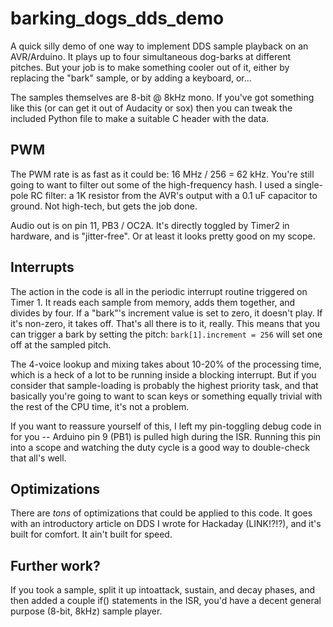 # barking_dogs_dds_demo

A quick silly demo of one way to implement DDS sample playback on an AVR/Arduino.  It plays up to four simultaneous dog-barks at different pitches. But your job is to make something cooler out of it, either by replacing the "bark" sample, or by adding a keyboard, or...

The samples themselves are 8-bit @ 8kHz mono.  If you've got something like this (or can get it out of Audacity or sox) then you can tweak the included Python file to make a suitable C header with the data.

## PWM

The PWM rate is as fast as it could be: 16 MHz / 256 = 62 kHz.  You're still going to want to filter out some of the high-frequency hash.  I used a single-pole RC filter: a 1K resistor from the AVR's output with a 0.1 uF capacitor to ground.  Not high-tech, but gets the job done.

Audio out is on pin 11, PB3 / OC2A.  It's directly toggled by Timer2 in hardware, and is "jitter-free".  Or at least it looks pretty good on my scope. 

## Interrupts

The action in the code is all in the periodic interrupt routine triggered on Timer 1.  It reads each sample from memory, adds them together, and divides by four.  If a "bark"'s increment value is set to zero, it doesn't play.  If it's non-zero, it takes off.  That's all there is to it, really.  This means that you can trigger a bark by setting the pitch: `bark[1].increment = 256` will set one off at the sampled pitch.

The 4-voice lookup and mixing takes about 10-20% of the processing time, which is a heck of a lot to be running inside a blocking interrupt.  But if you consider that sample-loading is probably the highest priority task, and that basically you're going to want to scan keys or something equally trivial with the rest of the CPU time, it's not a problem.  

If you want to reassure yourself of this, I left my pin-toggling debug code in for you -- Arduino pin 9 (PB1) is pulled high during the ISR.  Running this pin into a scope and watching the duty cycle is a good way to double-check that all's well.

## Optimizations

There are _tons_ of optimizations that could be applied to this code.  It goes with an introductory article on DDS I wrote for Hackaday (LINK!?!?), and it's built for comfort.  It ain't built for speed. 

## Further work?

If you took a sample, split it up intoattack, sustain, and decay phases, and then added a couple if() statements in the ISR, you'd have a decent general purpose (8-bit, 8kHz) sample player. 

